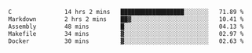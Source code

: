 <!--START_SECTION:waka-->

```txt
C               14 hrs 2 mins   ██████████████████░░░░░░░   71.89 %
Markdown        2 hrs 2 mins    ██▓░░░░░░░░░░░░░░░░░░░░░░   10.41 %
Assembly        48 mins         █░░░░░░░░░░░░░░░░░░░░░░░░   04.13 %
Makefile        34 mins         ▓░░░░░░░░░░░░░░░░░░░░░░░░   02.97 %
Docker          30 mins         ▓░░░░░░░░░░░░░░░░░░░░░░░░   02.63 %
```

<!--END_SECTION:waka-->
